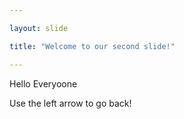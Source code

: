 ```yaml
---

layout: slide

title: "Welcome to our second slide!"

---
```


Hello Everyoone

Use the left arrow to go back!

